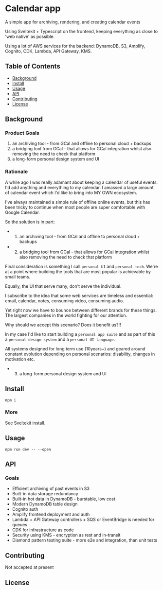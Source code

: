 # Calendar app

<!-- ![banner]() -->

<!-- ![badge]()
![badge]()
[![license](https://img.shields.io/github/license/:user/:repo.svg)](LICENSE) -->
<!-- [![standard-readme compliant](https://img.shields.io/badge/readme%20style-standard-brightgreen.svg?style=flat-square)](https://github.com/RichardLitt/standard-readme) -->

A simple app for archiving, rendering, and creating calendar events

Using Sveltekit + Typescript on the frontend, keeping everything as close to 'web native' as possible.

Using a lot of AWS services for the backend: DynamoDB, S3, Amplify, Cognito, CDK, Lambda, API Gateway, KMS.


## Table of Contents

<!-- - [Security](#security) -->
- [Background](#background)
- [Install](#install)
- [Usage](#usage)
- [API](#api)
- [Contributing](#contributing)
- [License](#license)

<!-- ## Security

### Any optional sections -->

## Background

### Product Goals

1. an archiving tool - from GCal and offline to personal cloud + backups
2. a bridging tool from GCal - that allows for GCal integration whilst also removing the need to check that platform
3. a long-form personal design system and UI

### Rationale

A while ago I was really adamant about keeping a calendar of useful events. I'd add anything and everything to my calendar. I amassed a large amount of calendar event which I'd like to bring into MY OWN ecosystem.

I've always maintained a simple rule of offline online events, but this has been tricky to continue when most people are super comfortable with Google Calendar.

So the solution is in part:
- 1. an archiving tool - from GCal and offline to personal cloud + backups
- 2. a bridging tool from GCal - that allows for GCal integration whilst also removing the need to check that platform

Final consideration is something I call `personal UI` and `personal tech`. We're at a point where building the tools that are most popular is achievable by small teams. 

Equally, the UI that serve many, don't serve the individual.

I subscribe to the idea that some web services are timeless and essential: email, calendar, notes, consuming video, consuming audio. 

Yet right now we have to bounce between different brands for these things. The largest companies in the world fighting for our attention.

Why should we accept this scenario? Does it benefit us?!!

In my case I'd like to start building a `personal app suite` and as part of this a `personal design system` and a `personal UI language`. 

All systems designed for long term use (10years+) and geared around constant evolution depending on personal scenarios: disability, changes in motivation etc.

- 3. a long-form personal design system and UI



## Install

```
npm i
```

### More

See [Sveltekit install](./docs/CREATE_SVELTE_README.md).

## Usage

```
npm run dev -- --open
```

<!-- Note: The `license` badge image link at the top of this file should be updated with the correct `:user` and `:repo`. -->

<!-- ### Any optional sections -->

## API

### Goals

- Efficient archiving of past events in S3
- Built-in data storage redundancy
- Built-in hot data in DynamoDB - burstable, low cost 
- Modern DynamoDB table design
- Cognito auth
- Amplify frontend deployment and auth
- Lambda + API Gateway controllers + SQS or EventBridge is needed for queues
- CDK for infrastructure as code
- Security using KMS - encryption as rest and in-transit
- Diamond pattern testing suite - more e2e and integration, than unit tests

<!-- ### Any optional sections -->

<!-- ## More optional sections -->

## Contributing

Not accepted at present

<!-- See [the contributing file](CONTRIBUTING.md)!

PRs accepted.

Small note: If editing the Readme, please conform to the [standard-readme](https://github.com/RichardLitt/standard-readme) specification. -->

<!-- ### Any optional sections -->

## License

<!-- [MIT © Richard McRichface.](../LICENSE) -->
